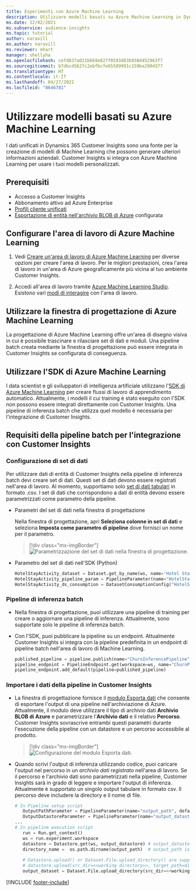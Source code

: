```yaml
---
title: Esperimenti con Azure Machine Learning
description: Utilizzare modelli basati su Azure Machine Learning in Dynamics 365 Customer Insights.
ms.date: 12/02/2021
ms.subservice: audience-insights
ms.topic: tutorial
author: naravill
ms.author: naravill
ms.reviewer: mhart
manager: shellyha
ms.openlocfilehash: cefd037a021b669e827f0593d63b938d452963f7
ms.sourcegitcommit: b7dbcd5627c2ebfbcfe65589991c159ba290d377
ms.translationtype: HT
ms.contentlocale: it-IT
ms.lasthandoff: 04/27/2022
ms.locfileid: "8646781"
---
```

# <a name="use-azure-machine-learning-based-models"></a>Utilizzare modelli basati su Azure Machine Learning

I dati unificati in Dynamics 365 Customer Insights sono una fonte per la creazione di modelli di Machine Learning che possono generare ulteriori informazioni aziendali. Customer Insights si integra con Azure Machine Learning per usare i tuoi modelli personalizzati.

## <a name="prerequisites"></a>Prerequisiti

- Accesso a Customer Insights
- Abbonamento attivo ad Azure Enterprise
- [Profili cliente unificati](data-unification.md)
- [Esportazione di entità nell'archivio BLOB di Azure](export-azure-blob-storage.md) configurata

## <a name="set-up-azure-machine-learning-workspace"></a>Configurare l'area di lavoro di Azure Machine Learning

1. Vedi [Creare un'area di lavoro di Azure Machine Learning](/azure/machine-learning/concept-workspace#-create-a-workspace) per diverse opzioni per creare l'area di lavoro. Per le migliori prestazioni, crea l'area di lavoro in un'area di Azure geograficamente più vicina al tuo ambiente Customer Insights.

1. Accedi all'area di lavoro tramite [Azure Machine Learning Studio](https://ml.azure.com/). Esistono vari [modi di interagire](/azure/machine-learning/concept-workspace#tools-for-workspace-interaction) con l'area di lavoro.

## <a name="work-with-azure-machine-learning-designer"></a>Utilizzare la finestra di progettazione di Azure Machine Learning

La progettazione di Azure Machine Learning offre un'area di disegno visiva in cui è possibile trascinare e rilasciare set di dati e moduli. Una pipeline batch creata mediante la finestra di progettazione può essere integrata in Customer Insights se configurata di conseguenza. 
   
## <a name="working-with-azure-machine-learning-sdk"></a>Utilizzare l'SDK di Azure Machine Learning

I data scientist e gli sviluppatori di intelligenza artificiale utilizzano l'[SDK di Azure Machine Learning](/python/api/overview/azure/ml/?preserve-view=true&view=azure-ml-py) per creare flussi di lavoro di apprendimento automatico. Attualmente, i modelli il cui training è stato eseguito con l'SDK non possono essere integrati direttamente con Customer Insights. Una pipeline di inferenza batch che utilizza quel modello è necessaria per l'integrazione di Customer Insights.

## <a name="batch-pipeline-requirements-to-integrate-with-customer-insights"></a>Requisiti della pipeline batch per l'integrazione con Customer Insights

### <a name="dataset-configuration"></a>Configurazione di set di dati

Per utilizzare dati di entità di Customer Insights nella pipeline di inferenza batch devi creare set di dati. Questi set di dati devono essere registrati nell'area di lavoro. Al momento, supportiamo solo [set di dati tabulari](/azure/machine-learning/how-to-create-register-datasets#tabulardataset) in formato .csv. I set di dati che corrispondono a dati di entità devono essere parametrizzati come parametro della pipeline.
   
* Parametri del set di dati nella finestra di progettazione
   
     Nella finestra di progettazione, apri **Seleziona colonne in set di dati** e seleziona **Imposta come parametro di pipeline** dove fornisci un nome per il parametro.

     > [!div class="mx-imgBorder"]
     > ![Parametrizzazione del set di dati nella finestra di progettazione.](media/intelligence-designer-dataset-parameters.png "Parametrizzazione del set di dati nella finestra di progettazione")
   
* Parametro del set di dati nell'SDK (Python)
   
   ```python
   HotelStayActivity_dataset = Dataset.get_by_name(ws, name='Hotel Stay Activity Data')
   HotelStayActivity_pipeline_param = PipelineParameter(name="HotelStayActivity_pipeline_param", default_value=HotelStayActivity_dataset)
   HotelStayActivity_ds_consumption = DatasetConsumptionConfig("HotelStayActivity_dataset", HotelStayActivity_pipeline_param)
   ```

### <a name="batch-inference-pipeline"></a>Pipeline di inferenza batch
  
* Nella finestra di progettazione, puoi utilizzare una pipeline di training per creare o aggiornare una pipeline di inferenza. Attualmente, sono supportate solo le pipeline di inferenza batch.

* Con l'SDK, puoi pubblicare la pipeline su un endpoint. Attualmente Customer Insights si integra con la pipeline predefinita in un endpoint di pipeline batch nell'area di lavoro di Machine Learning.
   
   ```python
   published_pipeline = pipeline.publish(name="ChurnInferencePipeline", description="Published Churn Inference pipeline")
   pipeline_endpoint = PipelineEndpoint.get(workspace=ws, name="ChurnPipelineEndpoint") 
   pipeline_endpoint.add_default(pipeline=published_pipeline)
   ```

### <a name="import-pipeline-data-into-customer-insights"></a>Importare i dati della pipeline in Customer Insights

* La finestra di progettazione fornisce il [modulo Esporta dati](/azure/machine-learning/algorithm-module-reference/export-data) che consente di esportare l'output di una pipeline nell'archiviazione di Azure. Attualmente, il modulo deve utilizzare il tipo di archivio dati **Archivio BLOB di Azure** e parametrizzare l'**Archivio dati** e il relativo **Percorso**. Customer Insights sovrascrive entrambi questi parametri durante l'esecuzione della pipeline con un datastore e un percorso accessibile al prodotto.
   > [!div class="mx-imgBorder"]
   > ![Configurazione del modulo Esporta dati.](media/intelligence-designer-importdata.png "Configurazione del modulo Esporta dati")
   
* Quando scrivi l'output di inferenza utilizzando codice, puoi caricare l'output nel percorso in un *archivio dati registrato* nell'area di lavoro. Se il percorso e l'archivio dati sono parametrizzati nella pipeline, Customer Insights sarà in grado di leggere e importare l'output di inferenza. Attualmente è supportato un singolo output tabulare in formato csv. Il percorso deve includere la directory e il nome di file.

   ```python
   # In Pipeline setup script
      OutputPathParameter = PipelineParameter(name="output_path", default_value="HotelChurnOutput/HotelChurnOutput.csv")
      OutputDatastoreParameter = PipelineParameter(name="output_datastore", default_value="workspaceblobstore")
   ...
   # In pipeline execution script
      run = Run.get_context()
      ws = run.experiment.workspace
      datastore = Datastore.get(ws, output_datastore) # output_datastore is parameterized
      directory_name =  os.path.dirname(output_path)  # output_path is parameterized.
      
      # Datastore.upload() or Dataset.File.upload_directory() are supported methods to uplaod the data
      # datastore.upload(src_dir=<<working directory>>, target_path=directory_name, overwrite=False, show_progress=True)
      output_dataset = Dataset.File.upload_directory(src_dir=<<working directory>>, target = (datastore, directory_name)) # Remove trailing "/" from directory_name
   ```


[!INCLUDE [footer-include](includes/footer-banner.md)]